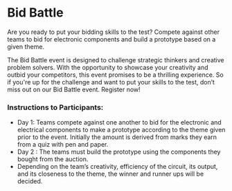 # Bid Battle

Are you ready to put your bidding skills to the test? Compete against other teams to bid for electronic components and build a prototype based on a given theme.  

The Bid Battle event is designed to challenge strategic thinkers and creative problem solvers. With the opportunity to showcase your creativity and outbid your competitors, this event promises to be a thrilling experience. So if you're up for the challenge and want to put your skills to the test, don’t miss out on our Bid Battle event. Register now! 

### Instructions to Participants:

* Day 1: Teams compete against one another to bid for the electronic and electrical components to make a prototype according to the theme given prior to the event. Initially the amount is derived from marks they earn from a quiz with pen and paper. 
* Day 2 : The teams must build the prototype using the components they bought from the auction. 
* Depending on the team’s creativity, efficiency of the circuit, its output, and its closeness to the theme, the winner and runner ups will be decided. 
 